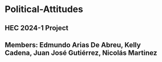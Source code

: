 # Political-Attitudes
## HEC 2024-1 Project
## Members: Edmundo Arias De Abreu, Kelly Cadena, Juan José Gutiérrez, Nicolás Martinez



